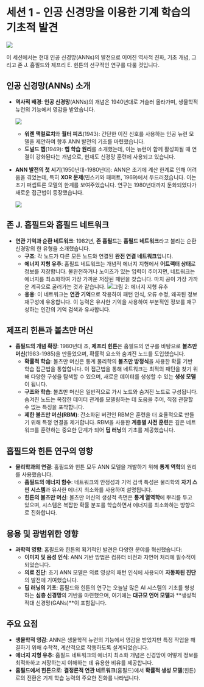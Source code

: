 # 세션 1 - 인공 신경망을 이용한 기계 학습의 기초적 발견

![](figs/fig1_fy_24_svartvit.jpeg)

이 세션에서는 현대 인공 신경망(ANNs)의 발전으로 이어진 역사적 진화, 기초 개념, 그리고 존 J. 홉필드와 제프리 E. 힌튼의 선구적인 연구를 다룰 것입니다.

## 인공 신경망(ANNs) 소개

- **역사적 배경**: **인공 신경망**(ANNs)의 개념은 1940년대로 거슬러 올라가며, 생물학적 뉴런의 기능에서 영감을 받았습니다.

  ![](figs/fig2_fy_en_24.jpeg)

  - **워렌 맥컬로치**와 **월터 피츠**(1943): 간단한 이진 신호를 사용하는 인공 뉴런 모델을 제안하여 향후 ANN 발전의 기초를 마련했습니다.
  - **도널드 헵**(1949): **헵 학습 원리**를 소개했는데, 이는 뉴런이 함께 활성화될 때 연결이 강화된다는 개념으로, 현재도 신경망 훈련에 사용되고 있습니다.

- **ANN 발전의 첫 시기**(1950년대-1980년대): ANN은 초기에 계산 한계로 인해 어려움을 겪었는데, 특히 **XOR 문제**(민스키와 패퍼트, 1969)에서 두드러졌습니다. 이는 초기 퍼셉트론 모델의 한계를 보여주었습니다. 연구는 1980년대까지 둔화되었다가 새로운 접근법이 등장했습니다.

  ![](figs/fig4_fy_en_24.jpeg)

## 존 J. 홉필드와 홉필드 네트워크

- **연관 기억과 순환 네트워크**: 1982년, **존 홉필드**는 **홉필드 네트워크**라고 불리는 순환 신경망의 한 유형을 소개했습니다.
  - **구조**: 각 노드가 다른 모든 노드와 연결된 **완전 연결 네트워크**입니다.
  - **에너지 지형 유추**: 홉필드 네트워크는 개념적 에너지 지형에서 **어트랙터 상태**로 정보를 저장합니다. 불완전하거나 노이즈가 있는 입력이 주어지면, 네트워크는 에너지를 최소화하여 가장 가까운 저장된 패턴을 찾습니다. 마치 공이 가장 가까운 계곡으로 굴러가는 것과 같습니다.
    ![그림 2: 에너지 지형 유추](figs/fig3_fy_en_24.jpeg)
  - **응용**: 이 네트워크는 **연관 기억**으로 작용하여 패턴 인식, 오류 수정, 왜곡된 정보 재구성에 유용합니다. 이 능력은 유사한 기억을 사용하여 부분적인 정보를 재구성하는 인간의 기억 검색과 유사합니다.

## 제프리 힌튼과 볼츠만 머신

- **홉필드의 개념 확장**: 1980년대 초, **제프리 힌튼**은 홉필드의 연구를 바탕으로 **볼츠만 머신**(1983-1985)을 만들었으며, 확률적 요소와 숨겨진 노드를 도입했습니다.
  - **확률적 학습**: 볼츠만 머신은 통계 물리학의 **볼츠만 방정식**을 사용한 확률 기반 학습 접근법을 통합합니다. 이 접근법을 통해 네트워크는 최적의 패턴을 찾기 위해 다양한 구성을 탐색할 수 있으며, 새로운 데이터를 생성할 수 있는 **생성 모델**이 됩니다.
  - **구조와 학습**: 볼츠만 머신은 일반적으로 가시 노드와 숨겨진 노드로 구성됩니다. 숨겨진 노드는 복잡한 데이터 관계를 모델링하는 데 도움을 주어, 직접 관찰할 수 없는 특징을 포착합니다.
  - **제한 볼츠만 머신(RBM)**: 간소화된 버전인 RBM은 훈련을 더 효율적으로 만들기 위해 특정 연결을 제거합니다. RBM을 사용한 **계층별 사전 훈련**은 깊은 네트워크를 훈련하는 중요한 단계가 되어 **딥 러닝**의 기초를 제공했습니다.

## 홉필드와 힌튼 연구의 영향

- **물리학과의 연결**: 홉필드와 힌튼 모두 ANN 모델을 개발하기 위해 **통계 역학**의 원리를 사용했습니다.
  - **홉필드의 에너지 함수**: 네트워크의 안정성과 기억 검색 특성은 물리학의 **자기 스핀 시스템**과 유사한 에너지 최소화를 사용하여 설명됩니다.
  - **힌튼의 볼츠만 머신**: 볼츠만 머신의 생성적 측면은 **통계 열역학**에 뿌리를 두고 있으며, 시스템은 복잡한 확률 분포를 학습하면서 에너지를 최소화하는 방향으로 진화합니다.

## 응용 및 광범위한 영향

- **과학적 영향**: 홉필드와 힌튼의 획기적인 발견은 다양한 분야를 혁신했습니다:
  - **이미지 및 음성 인식**: ANN 기반 방법은 컴퓨터 비전과 자연어 처리에 필수적이 되었습니다.
  - **의료 진단**: 초기 ANN 모델은 의료 영상의 패턴 인식에 사용되어 **자동화된 진단**의 발전에 기여했습니다.
  - **딥 러닝의 기초**: 홉필드와 힌튼의 연구는 오늘날 많은 AI 시스템의 기초를 형성하는 **심층 신경망**의 기반을 마련했으며, 여기에는 **대규모 언어 모델**과 **생성적 적대 신경망(GANs)**이 포함됩니다.

## 주요 요점

- **생물학적 영감**: ANN은 생물학적 뉴런의 기능에서 영감을 받았지만 특정 작업을 해결하기 위해 수학적, 계산적으로 작동하도록 설계되었습니다.
- **에너지 지형 유추**: 홉필드 네트워크의 에너지 최소화 개념은 신경망이 어떻게 정보를 최적화하고 저장하는지 이해하는 데 유용한 비유를 제공합니다.
- **홉필드에서 힌튼으로**: **결정론적 연관 네트워크**(홉필드)에서 **확률적 생성 모델**(힌튼)로의 전환은 기계 학습 능력의 주요한 진화를 나타냅니다.
